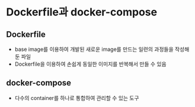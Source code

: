 # Dockerfile과 docker-compose

## Dockerfile

- base image를 이용하여 개발된 새로운 image를 만드는 일련의 과정들을 작성해둔 파일
- Dockerfile을 이용하여 손쉽게 동일한 이미지를 반복해서 만들 수 있음

## docker-compose

- 다수의 container를 하나로 통합하여 관리할 수 있는 도구

